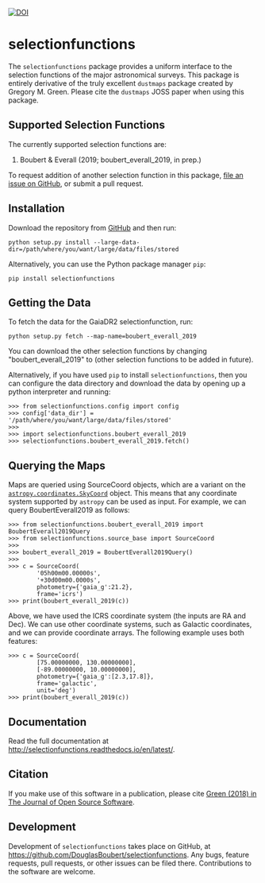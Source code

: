 [![DOI](http://joss.theoj.org/papers/10.21105/joss.00695/status.svg)](https://doi.org/10.21105/joss.00695)

selectionfunctions
==================

The ``selectionfunctions`` package provides a uniform interface to the selection functions of the major astronomical surveys. This package is entirely derivative of the truly excellent ``dustmaps`` package created by Gregory M. Green. Please cite the ``dustmaps`` JOSS paper when using this package.

Supported Selection Functions
-----------------------------

The currently supported selection functions are:

1. Boubert & Everall (2019; boubert_everall_2019, in prep.)

To request addition of another selection function in this package, [file an issue on
GitHub](https://github.com/DouglasBoubert/selectionfunctions/issues), or submit a pull request.


Installation
------------

Download the repository from [GitHub](https://github.com/DouglasBoubert/selectionfunctions) and
then run:

    python setup.py install --large-data-dir=/path/where/you/want/large/data/files/stored

Alternatively, you can use the Python package manager `pip`:

    pip install selectionfunctions


Getting the Data
----------------

To fetch the data for the GaiaDR2 selectionfunction, run:

    python setup.py fetch --map-name=boubert_everall_2019

You can download the other selection functions by changing "boubert_everall_2019" to (other selection functions to be added in future).

Alternatively, if you have used `pip` to install `selectionfunctions`, then you can
configure the data directory and download the data by opening up a python
interpreter and running:

    >>> from selectionfunctions.config import config
    >>> config['data_dir'] = '/path/where/you/want/large/data/files/stored'
    >>>
    >>> import selectionfunctions.boubert_everall_2019
    >>> selectionfunctions.boubert_everall_2019.fetch()


Querying the Maps
-----------------

Maps are queried using SourceCoord objects, which are a variant on the 
[`astropy.coordinates.SkyCoord`](http://docs.astropy.org/en/stable/api/astropy.coordinates.SkyCoord.html#astropy.coordinates.SkyCoord)
object. This means that any coordinate system supported by `astropy` can be
used as input. For example, we can query BoubertEverall2019 as follows:

    >>> from selectionfunctions.boubert_everall_2019 import BoubertEverall2019Query
    >>> from selectionfunctions.source_base import SourceCoord
    >>>
    >>> boubert_everall_2019 = BoubertEverall2019Query()
    >>>
    >>> c = SourceCoord(
            '05h00m00.00000s',
            '+30d00m00.0000s',
            photometry={'gaia_g':21.2},
            frame='icrs')
    >>> print(boubert_everall_2019(c))


Above, we have used the ICRS coordinate system (the inputs are RA and Dec). We
can use other coordinate systems, such as Galactic coordinates, and we can
provide coordinate arrays. The following example uses both features:

    >>> c = SourceCoord(
            [75.00000000, 130.00000000],
            [-89.00000000, 10.00000000],
            photometry={'gaia_g':[2.3,17.8]},
            frame='galactic',
            unit='deg')
    >>> print(boubert_everall_2019(c))



Documentation
-------------

Read the full documentation at http://selectionfunctions.readthedocs.io/en/latest/.


Citation
--------

If you make use of this software in a publication, please cite
[Green (2018) in The Journal of Open Source Software](https://doi.org/10.21105/joss.00695).

Development
-----------

Development of `selectionfunctions` takes place on GitHub, at
https://github.com/DouglasBoubert/selectionfunctions. Any bugs, feature requests, pull requests,
or other issues can be filed there. Contributions to the software are welcome.
